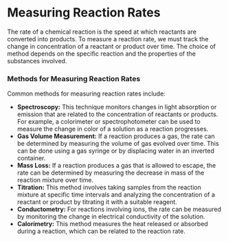 # Measuring Reaction Rates

The rate of a chemical reaction is the speed at which reactants are converted into products. To measure a reaction rate, we must track the change in concentration of a reactant or product over time. The choice of method depends on the specific reaction and the properties of the substances involved.

### Methods for Measuring Reaction Rates

Common methods for measuring reaction rates include:

*   **Spectroscopy:** This technique monitors changes in light absorption or emission that are related to the concentration of reactants or products. For example, a colorimeter or spectrophotometer can be used to measure the change in color of a solution as a reaction progresses.
*   **Gas Volume Measurement:** If a reaction produces a gas, the rate can be determined by measuring the volume of gas evolved over time. This can be done using a gas syringe or by displacing water in an inverted container.
*   **Mass Loss:** If a reaction produces a gas that is allowed to escape, the rate can be determined by measuring the decrease in mass of the reaction mixture over time.
*   **Titration:** This method involves taking samples from the reaction mixture at specific time intervals and analyzing the concentration of a reactant or product by titrating it with a suitable reagent.
*   **Conductometry:** For reactions involving ions, the rate can be measured by monitoring the change in electrical conductivity of the solution.
*   **Calorimetry:** This method measures the heat released or absorbed during a reaction, which can be related to the reaction rate.
